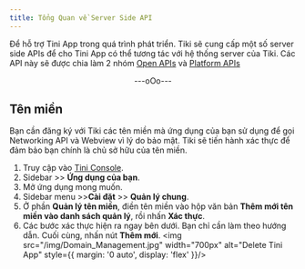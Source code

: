 ```yaml
---
title: Tổng Quan về Server Side API
---
```


Để hỗ trợ Tini App trong quá trình phát triển. Tiki sẽ cung cấp một số server side APIs để cho Tini App có thể tương tác với hệ thống server của Tiki. Các API này sẽ được chia làm 2 nhóm [Open APIs](open-api/overview) và [Platform APIs](platform-api/overview)

<div align="center"> ---oOo--- </div>

## Tên miền

Bạn cần đăng ký với Tiki các tên miền mà ứng dụng của bạn sử dụng để gọi Networking API và Webview vì lý do bảo mật. Tiki sẽ tiến hành xác thực để đảm bảo bạn chính là chủ sở hữu của tên miền.

1. Truy cập vào [Tini Console](https://developer.tiki.vn/apps).
2. Sidebar >> **Ứng dụng của bạn**.
3. Mở ứng dụng mong muốn.
4. Sidebar menu >>**Cài đặt** >> **Quản lý chung**.
5. Ở phần **Quản lý tên miền**, điền tên miền vào hộp văn bản **Thêm mới tên miền vào danh sách quản lý**, rồi nhấn **Xác thực**.
6. Các bước xác thực hiện ra ngay bên dưới. Bạn chỉ cần làm theo hướng dẫn. Cuối cùng, nhấn nút **Thêm mới**.
   <img src="/img/Domain_Management.jpg" width="700px" alt="Delete Tini App" style={{ margin: '0 auto', display: 'flex' }}/>
